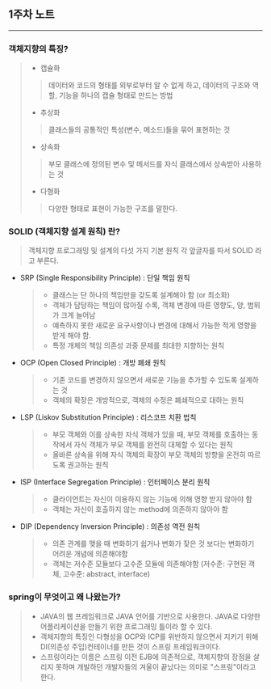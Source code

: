 ## 1주차 노트

------

### 객체지향의 특징?
>  * 캡슐화
>> 데이터와 코드의 형태를 외부로부터 알 수 없게 하고, 데이터의 구조와 역할, 기능을 하나의 캡슐 형태로 만드는 방법
>  * 추상화
>> 클래스들의 공통적인 특성(변수, 메소드)들을 묶어 표현하는 것
>  * 상속화
>> 부모 클래스에 정의된 변수 및 메서드를 자식 클래스에서 상속받아 사용하는 것
>  * 다형화
>> 다양한 형태로 표현이 가능한 구조를 말한다.

### SOLID (객체지향 설계 원칙) 란?
> 객체지향 프로그래밍 및 설계의 다섯 가지 기본 원칙 각 앞글자를 따서 SOLID 라고 부른다.
   * SRP (Single Responsibility Principle) : 단일 책임 원칙
      > * 클래스는 단 하나의 책임만을 갖도록 설계해야 함 (or 최소화)
      > * 객체가 담당하는 책임이 많아질 수록, 객체 변경에 따른 영향도, 양, 범위가 크게 늘어남
      > * 예측하지 못한 새로운 요구사항이나 변경에 대해서 가능한 적게 영향을 받게 해야 함.
      > * 특정 개체의 책임 의존성 과중 문제를 최대한 지향하는 원칙
   * OCP (Open Closed Principle) : 개방 폐쇄 원칙
      > * 기존 코드를 변경하지 않으면서 새로운 기능을 추가할 수 있도록 설계하는 것
      > * 객체의 확장은 개방적으로, 객체의 수정은 폐쇄적으로 대하는 원칙
   * LSP (Liskov Substitution Principle) : 리스코프 치환 법칙
      > * 부모 객체와 이를 상속한 자식 객체가 있을 때, 부모 객체를 호출하는 동작에서 자식 객체가 부모 객체를 완전히 대체할 수 있다는 원칙
      > * 올바른 상속을 위해 자식 객체의 확장이 부모 객체의 방향을 온전히 따르도록 권고하는 원칙
   * ISP (Interface Segregation Principle) : 인터페이스 분리 원칙
      > * 클라이언트는 자신이 이용하지 않는 기능에 의해 영향 받지 않아야 함
      > * 객체는 자신이 호출하지 않는 method에 의존하지 않아야 함
   * DIP (Dependency Inversion Principle) : 의존성 역전 원칙
      > * 의존 관계를 맺을 때 변화하기 쉽거나 변화가 잦은 것 보다는 변화하기 어려운 개념에 의존해야함
      > * 객체는 저수준 모듈보다 고수준 모듈에 의존해야함 (저수준: 구현된 객체, 고수준: abstract, interface)


### spring이 무엇이고 왜 나왔는가?
  > - JAVA의 웹 프레임워크로 JAVA 언어를 기반으로 사용한다. JAVA로 다양한 어플리케이션을 만들기 위한 프로그래밍 틀이라 할 수 있다.
  > - 객체지향의 특징인 다형성을 OCP와 ICP를 위반하지 않으면서 지키기 위해 DI(의존성 주입)컨테이너를 만든 것이 스프링 프레임워크이다.
  > -  스프링이라는 이름은 스프링 이전 EJB에 의존적으로, 객체지향의 장점을 살리지 못하며 개발하던  개발자들의 겨울이 끝났다는 의미로 "스프링"이라고 한다.


